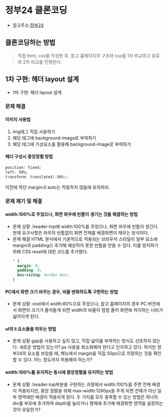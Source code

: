 # 정부24 클론코딩

- 참고주소:[정부24](https://www.gov.kr/portal/main/nologin)

## 클론코딩하는 방법

> 직접 html, css를 작성한 후, 참고 홈페이지의 구조와 css를 1차 비교하고 동료와 2차 비교를 진행한다.

## 1차 구현: 헤더 layout 설계

- 1차 구현: 헤더 layout 설계

### 문제 해결

#### 이미지 사용법

1. img태그 직접 사용하기
2. 해당 태그에 background-image로 부여하기
3. 해당 태그에 가상요소를 활용해 background-image로 부여하기

#### 헤더 구성시 중앙정렬 방법

```css
position: fixed;
left: 50%;
transform: translateX(-50%);
```

이전에 하던 margin:0 auto는 작동하지 않음에 유의하라.

### 문제 제기 및 해결

#### width:100%로 주었으나, 화면 좌우에 빈틈이 생기는 것을 해결하는 방법

- 문제 상황
  .header-top에 width:100%를 주었으나, 화면 좌우에 빈틈이 생긴다. 현재 요구사항은 좌우의 빈틈없이 화면 전체를 배경화면이 채우는 방식이다.
- 문제 해결
  HTML 문서에서 기본적으로 적용되는 브라우저 스타일이 일부 요소에 margin과 padding으 추가해 예상하지 못한 빈틈을 만들 수 있다. 이를 방지하기 위해 CSS reset에 대한 코드를 추가했다.
  ```css
  * {
    margin: 0;
    padding: 0;
    box-sizing: border-box;
  }
  ```

#### PC에서 화면 크기 바꾸는 경우, 비율 변화하도록 구현하는 방법

- 문제 상황
  :root에서 width:80%으로 주었으나, 참고 홈페이지의 경우 PC 버전에서 화면의 크기가 줄어들게 되면 width의 비율이 점점 줄어 화면에 차지하는 너비가 넓어지게 된다.

#### ul의 li 요소들을 띄우는 방법

- 문제 상황
  gap을 사용하고 싶지 않고, 직접 넓이를 부여하는 방식도 선호하지 않는다. 새로운 방법이 있는가?
  px 사용을 최소화해야 한다고 인지하고 있다. 하지만 정부24의 요소를 보았을 때, 메뉴에서 margin을 직접 50px으로 지정하는 것을 확인할 수 있다. 어느 정도까지 허용해야 하는가?

#### width:100%를 유지하는 동시에 중앙정렬을 유지하는 방법

- 문제 상황
  .header-top부분을 구현하는 과정에서 width:100%를 주면 전체 배경이 적용되지만, 중앙 정렬을 위해 max-width:1280px을 주게 되면 전체가 아닌 일부 영역에만 배경이 적용되게 된다. 두 가지를 모두 충족할 수 있는 방법은 하나의 div를 부모에 추가하여 depth를 늘리거나 형제에 추가해 배경화면 영역을 설정하는 것이 유일한가?
